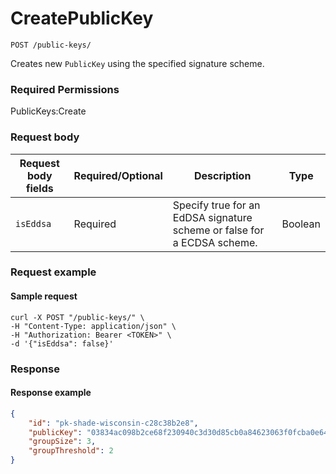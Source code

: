 # CreatePublicKey

`POST /public-keys/`

Creates new `PublicKey` using the specified signature scheme.

### Required Permissions <a href="#scopes" id="scopes"></a>

PublicKeys:Create

### Request body <a href="#request-body" id="request-body"></a>

| Request body fields | Required/Optional | Description                                                              | Type    |
| ------------------- | ----------------- | ------------------------------------------------------------------------ | ------- |
| `isEddsa`           | Required          | Specify true for an EdDSA signature scheme or false for a  ECDSA scheme. | Boolean |

### Request example <a href="#request-example.1" id="request-example.1"></a>

#### Sample request <a href="#sample-request" id="sample-request"></a>

```shell
curl -X POST "/public-keys/" \
-H "Content-Type: application/json" \
-H "Authorization: Bearer <TOKEN>" \
-d '{"isEddsa": false}'
```

### Response <a href="#response" id="response"></a>

#### Response example <a href="#response-example" id="response-example"></a>

```json
{
    "id": "pk-shade-wisconsin-c28c38b2e8",
    "publicKey": "03834ac098b2ce68f230940c3d30d85cb0a84623063f0fcba0e64dacf5a825e91c",
    "groupSize": 3,
    "groupThreshold": 2
}
```
